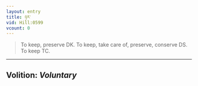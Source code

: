 ```yaml
---
layout: entry
title: ཉར་
vid: Hill:0599
vcount: 0
---
```

> To keep, preserve DK\. To keep, take care of, preserve, conserve DS\. To keep TC\.

---
Volition: _Voluntary_
---

